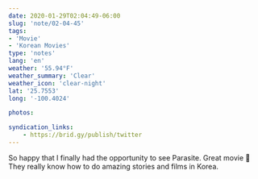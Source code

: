```yaml
---
date: 2020-01-29T02:04:49-06:00
slug: 'note/02-04-45'
tags:
- 'Movie'
- 'Korean Movies'
type: 'notes'
lang: 'en'
weather: '55.94°F'
weather_summary: 'Clear'
weather_icon: 'clear-night'
lat: '25.7553'
long: '-100.4024'

photos:

syndication_links:
    - https://brid.gy/publish/twitter
---
```

So happy that I finally had the opportunity to see Parasite. Great movie 🎥 
They really know how to do amazing stories and films in Korea.
 